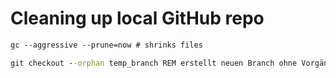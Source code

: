 # Cleaning up local GitHub repo

````ps
gc --aggressive --prune=now # shrinks files
````


````cmd
git checkout --orphan temp_branch REM erstellt neuen Branch ohne Vorgänger
````
